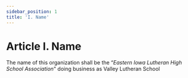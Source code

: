 ```yaml
---
sidebar_position: 1
title: 'I. Name'
---
```


# Article I. Name

The name of this organization shall be the “*Eastern Iowa Lutheran High School Association*" doing business as Valley Lutheran School